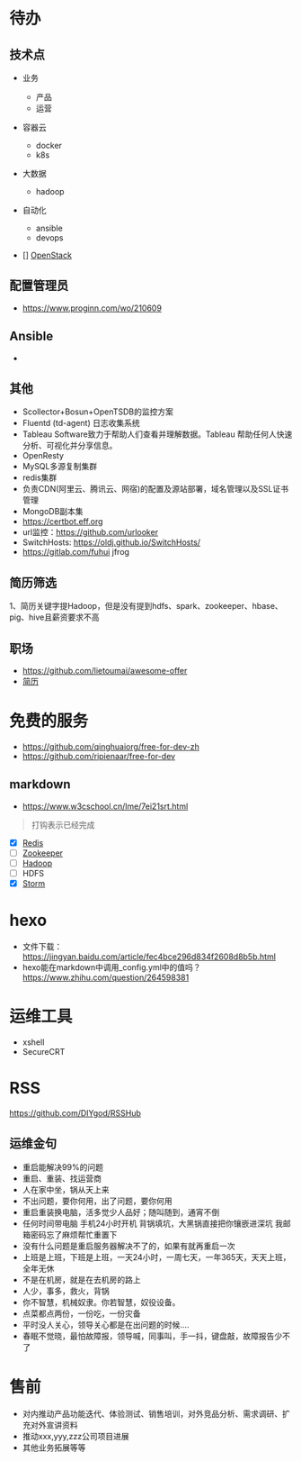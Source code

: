 # 待办
## 技术点
- 业务
  - 产品
  - 运营
- 容器云
  - docker
  - k8s
- 大数据
  - hadoop
- 自动化
  - ansible
  - devops

- [] [OpenStack](#)
## 配置管理员
- https://www.proginn.com/wo/210609
## Ansible
-
## 其他
- Scollector+Bosun+OpenTSDB的监控方案
- Fluentd (td-agent) 日志收集系统
- Tableau Software致力于帮助人们查看并理解数据。Tableau 帮助任何人快速分析、可视化并分享信息。
- OpenResty
- MySQL多源复制集群
- redis集群
- 负责CDN(阿里云、腾讯云、网宿)的配置及源站部署，域名管理以及SSL证书管理
- MongoDB副本集
- https://certbot.eff.org
- url监控：https://github.com/urlooker
- SwitchHosts: https://oldj.github.io/SwitchHosts/
- https://gitlab.com/fuhui jfrog
## 简历筛选
1、简历关键字提Hadoop，但是没有提到hdfs、spark、zookeeper、hbase、pig、hive且薪资要求不高

## 职场
- https://github.com/lietoumai/awesome-offer
- [简历](http://cv.ftqq.com/?fr=github#)

# 免费的服务
- https://github.com/qinghuaiorg/free-for-dev-zh
- https://github.com/ripienaar/free-for-dev

## markdown
- https://www.w3cschool.cn/lme/7ei21srt.html
>打钩表示已经完成

- [X] [Redis](redis/index.md)
- [ ] [Zookeeper](zookeeper/index.md)
- [ ] [Hadoop](hadoop/index.md)
- [ ] HDFS
- [X] [Storm](storm/index.md)

# hexo
- 文件下载：https://jingyan.baidu.com/article/fec4bce296d834f2608d8b5b.html
- hexo能在markdown中调用_config.yml中的值吗？ https://www.zhihu.com/question/264598381

# 运维工具
- xshell
- SecureCRT

# RSS
https://github.com/DIYgod/RSSHub
## 运维金句
- 重启能解决99%的问题
- 重启、重装、找运营商
- 人在家中坐，锅从天上来
- 不出问题，要你何用，出了问题，要你何用
- 重启重装换电脑，活多觉少人品好；随叫随到，通宵不倒
- 任何时间带电脑 手机24小时开机 背锅填坑，大黑锅直接把你镶嵌进深坑 我邮箱密码忘了麻烦帮忙重置下
- 没有什么问题是重启服务器解决不了的，如果有就再重启一次
- 上班是上班，下班是上班，一天24小时，一周七天，一年365天，天天上班，全年无休
- 不是在机房，就是在去机房的路上
- 人少，事多，救火，背锅
- 你不智慧，机械奴隶。你若智慧，奴役设备。
- 点菜都点两份，一份吃，一份灾备
- 平时没人关心，领导关心都是在出问题的时候....
- 春眠不觉晓，最怕故障报，领导喊，同事叫，手一抖，键盘敲，故障报告少不了


# 售前
- 对内推动产品功能迭代、体验测试、销售培训，对外竞品分析、需求调研、扩充对外宣讲资料
- 推动xxx,yyy,zzz公司项目进展
- 其他业务拓展等等
